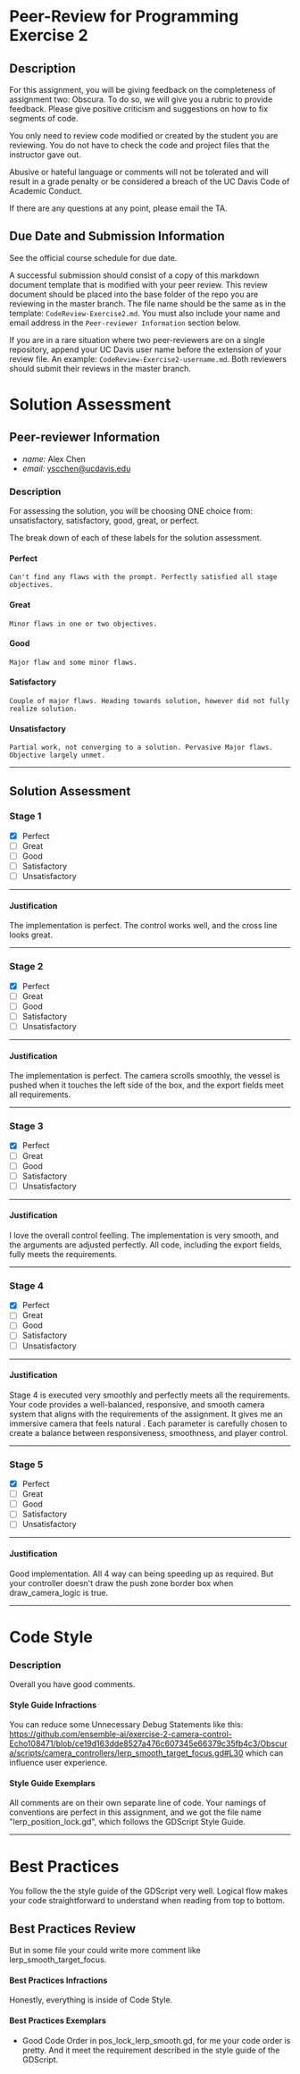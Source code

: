 # Peer-Review for Programming Exercise 2 #

## Description ##

For this assignment, you will be giving feedback on the completeness of assignment two: Obscura. To do so, we will give you a rubric to provide feedback. Please give positive criticism and suggestions on how to fix segments of code.

You only need to review code modified or created by the student you are reviewing. You do not have to check the code and project files that the instructor gave out.

Abusive or hateful language or comments will not be tolerated and will result in a grade penalty or be considered a breach of the UC Davis Code of Academic Conduct.

If there are any questions at any point, please email the TA.   

## Due Date and Submission Information
See the official course schedule for due date.

A successful submission should consist of a copy of this markdown document template that is modified with your peer review. This review document should be placed into the base folder of the repo you are reviewing in the master branch. The file name should be the same as in the template: `CodeReview-Exercise2.md`. You must also include your name and email address in the `Peer-reviewer Information` section below.

If you are in a rare situation where two peer-reviewers are on a single repository, append your UC Davis user name before the extension of your review file. An example: `CodeReview-Exercise2-username.md`. Both reviewers should submit their reviews in the master branch.  

# Solution Assessment #

## Peer-reviewer Information

* *name:* Alex Chen
* *email:* yscchen@ucdavis.edu

### Description ###

For assessing the solution, you will be choosing ONE choice from: unsatisfactory, satisfactory, good, great, or perfect.

The break down of each of these labels for the solution assessment.

#### Perfect #### 
	Can't find any flaws with the prompt. Perfectly satisfied all stage objectives.

#### Great ####
	Minor flaws in one or two objectives. 

#### Good #####
	Major flaw and some minor flaws.

#### Satisfactory ####
	Couple of major flaws. Heading towards solution, however did not fully realize solution.

#### Unsatisfactory ####
	Partial work, not converging to a solution. Pervasive Major flaws. Objective largely unmet.


___

## Solution Assessment ##

### Stage 1 ###

- [x] Perfect
- [ ] Great
- [ ] Good
- [ ] Satisfactory
- [ ] Unsatisfactory

___
#### Justification ##### 
The implementation is perfect. The control works well, and the cross line looks great.

___
### Stage 2 ###

- [x] Perfect
- [ ] Great
- [ ] Good
- [ ] Satisfactory
- [ ] Unsatisfactory

___
#### Justification ##### 
The implementation is perfect. The camera scrolls smoothly, the vessel is pushed 
when it touches the left side of the box, and the export fields meet all requirements.

___
### Stage 3 ###

- [x] Perfect
- [ ] Great
- [ ] Good
- [ ] Satisfactory
- [ ] Unsatisfactory

___
#### Justification ##### 
I love the overall control feelling. The implementation is very smooth, and the 
arguments are adjusted perfectly. All code, including the export fields, fully 
meets the requirements.

___
### Stage 4 ###

- [x] Perfect
- [ ] Great
- [ ] Good
- [ ] Satisfactory
- [ ] Unsatisfactory

___
#### Justification ##### 
Stage 4 is executed very smoothly and perfectly meets all the requirements.
Your code provides a well-balanced, responsive, and smooth camera system 
that aligns with the requirements of the assignment. It gives me an immersive 
camera that feels natural . Each parameter is carefully chosen to create a 
balance between responsiveness, smoothness, and player control.

___
### Stage 5 ###

- [x] Perfect
- [ ] Great
- [ ] Good
- [ ] Satisfactory
- [ ] Unsatisfactory

___
#### Justification ##### 
Good implementation. All 4 way can being speeding up as required. But your 
controller doesn't draw the push zone border box when draw_camera_logic is true.
___
# Code Style #


### Description ###
Overall you have good comments. 


#### Style Guide Infractions ####

You can reduce some Unnecessary Debug Statements like this: 
https://github.com/ensemble-ai/exercise-2-camera-control-Echo108471/blob/ce19d163dde8527a476c607345e66379c35fb4c3/Obscura/scripts/camera_controllers/lerp_smooth_target_focus.gd#L30
which can influence user experience.

#### Style Guide Exemplars ####
All comments are on their own separate line of code.
Your namings of conventions are perfect in this assignment, and we got the file
name "lerp_position_lock.gd", which follows the GDScript Style Guide.

___

# Best Practices #
You follow the the style guide of the GDScript very well. Logical flow makes your
code straightforward to understand when reading from top to bottom.

## Best Practices Review ##
But in some file your could write more comment like lerp_smooth_target_focus.

#### Best Practices Infractions ####
Honestly, everything is inside of Code Style.

#### Best Practices Exemplars ####
* Good Code Order in pos_lock_lerp_smooth.gd, for me your code order is pretty. And it meet the requirement described in the style guide of the GDScript.
